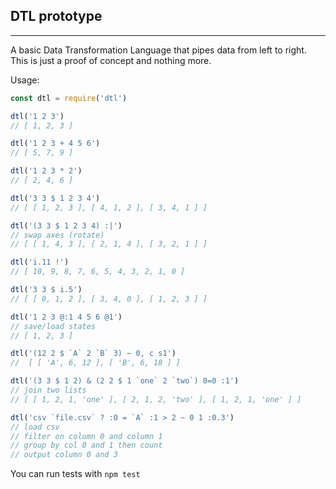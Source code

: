 
## DTL prototype
---

A basic Data Transformation Language that pipes data from left to right. This is just a proof of concept and nothing more.

Usage:

```js
const dtl = require('dtl')

dtl('1 2 3')
// [ 1, 2, 3 ]

dtl('1 2 3 + 4 5 6')
// [ 5, 7, 9 ]

dtl('1 2 3 * 2')
// [ 2, 4, 6 ]

dtl('3 3 $ 1 2 3 4')
// [ [ 1, 2, 3 ], [ 4, 1, 2 ], [ 3, 4, 1 ] ]

dtl('(3 3 $ 1 2 3 4) :|')
// swap axes (rotate)
// [ [ 1, 4, 3 ], [ 2, 1, 4 ], [ 3, 2, 1 ] ]

dtl('i.11 !')
// [ 10, 9, 8, 7, 6, 5, 4, 3, 2, 1, 0 ]

dtl('3 3 $ i.5')
// [ [ 0, 1, 2 ], [ 3, 4, 0 ], [ 1, 2, 3 ] ]

dtl('1 2 3 @:1 4 5 6 @1')
// save/load states
// [ 1, 2, 3 ]

dtl('(12 2 $ `A` 2 `B` 3) ~ 0, c s1')
//  [ [ 'A', 6, 12 ], [ 'B', 6, 18 ] ]

dtl('(3 3 $ 1 2) & (2 2 $ 1 `one` 2 `two`) 0=0 :1')
// join two lists
// [ [ 1, 2, 1, 'one' ], [ 2, 1, 2, 'two' ], [ 1, 2, 1, 'one' ] ]

dtl('csv `file.csv` ? :0 = `A` :1 > 2 ~ 0 1 :0.3')
// load csv
// filter on column 0 and column 1
// group by col 0 and 1 then count
// output column 0 and 3
```

You can run tests with `npm test`